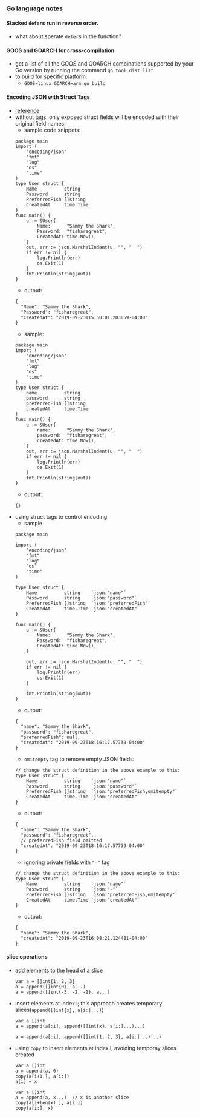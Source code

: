 ### Go language notes

#### Stacked ```defer```s run in reverse order.
+ what about sperate ```defer```s in the function?

#### GOOS and GOARCH for cross-compilation
+ get a list of all the GOOS and GOARCH combinations supported by your Go version by running the command ```go tool dist list```
+ to build for specific platform:
	+ ```GOOS=linux GOARCH=arm go build```

#### Encoding JSON with Struct Tags
+ [reference](https://www.digitalocean.com/community/tutorials/how-to-use-struct-tags-in-go)
+ without tags, only exposed struct fields will be encoded with their original field names:
	+ sample code snippets:
	```
	package main
	import (
	    "encoding/json"
	    "fmt"
	    "log"
	    "os"
	    "time"
	)
	type User struct {
	    Name          string
	    Password      string
	    PreferredFish []string
	    CreatedAt     time.Time
	}
	func main() {
	    u := &User{
	        Name:      "Sammy the Shark",
	        Password:  "fisharegreat",
	        CreatedAt: time.Now(),
	    }
	    out, err := json.MarshalIndent(u, "", "  ")
	    if err != nil {
	        log.Println(err)
	        os.Exit(1)
	    }
	    fmt.Println(string(out))
	}
	```
	+ output:
	```
	{
	  "Name": "Sammy the Shark",
	  "Password": "fisharegreat",
	  "CreatedAt": "2019-09-23T15:50:01.203059-04:00"
	}
	```
	+ sample:
	```
	package main
	import (
	    "encoding/json"
	    "fmt"
	    "log"
	    "os"
	    "time"
	)
	type User struct {
	    name          string
	    password      string
	    preferredFish []string
	    createdAt     time.Time
	}
	func main() {
	    u := &User{
	        name:      "Sammy the Shark",
	        password:  "fisharegreat",
	        createdAt: time.Now(),
	    }
	    out, err := json.MarshalIndent(u, "", "  ")
	    if err != nil {
	        log.Println(err)
	        os.Exit(1)
	    }
	    fmt.Println(string(out))
	}
	```
	+ output:
	```
	{}
	```
+ using struct tags to control encoding
	+ sample
	```
	package main

	import (
	    "encoding/json"
	    "fmt"
	    "log"
	    "os"
	    "time"
	)

	type User struct {
	    Name          string    `json:"name"`
	    Password      string    `json:"password"`
	    PreferredFish []string  `json:"preferredFish"`
	    CreatedAt     time.Time `json:"createdAt"`
	}

	func main() {
	    u := &User{
	        Name:      "Sammy the Shark",
	        Password:  "fisharegreat",
	        CreatedAt: time.Now(),
	    }

	    out, err := json.MarshalIndent(u, "", "  ")
	    if err != nil {
	        log.Println(err)
	        os.Exit(1)
	    }

	    fmt.Println(string(out))
	}
	```
	+ output:
	```
	{
	  "name": "Sammy the Shark",
	  "password": "fisharegreat",
	  "preferredFish": null,
	  "createdAt": "2019-09-23T18:16:17.57739-04:00"
	}
	```
	+ ```omitempty``` tag to remove empty JSON fields:
	```
	// change the struct definition in the above example to this:
	type User struct {
	    Name          string    `json:"name"`
	    Password      string    `json:"password"`
	    PreferredFish []string  `json:"preferredFish,omitempty"`
	    CreatedAt     time.Time `json:"createdAt"`
	}
	```
	+ output:
	```
	{
	  "name": "Sammy the Shark",
	  "password": "fisharegreat",
	  // preferredFish field omitted
	  "createdAt": "2019-09-23T18:16:17.57739-04:00"
	}
	```
	+ ignoring private fields with ``` "-" ``` tag
	```
	// change the struct definition in the above example to this:
	type User struct {
	    Name          string    `json:"name"`
	    Password      string    `json:"-"`
	    PreferredFish []string  `json:"preferredFish,omitempty"`
	    CreatedAt     time.Time `json:"createdAt"`
	}
	```
	+ output:
	```
	{
	  "name": "Sammy the Shark",
	  "createdAt": "2019-09-23T16:08:21.124481-04:00"
	}
	```

#### slice operations
+ add elements to the head of a slice
   ```
   var a = []int{1, 2, 3}
   a = append([]int{0}, a...)
   a = append([]int{-3, -2, -1}, a...)
   ```
+ insert elements at index i; this approach creates temporary slices(`append([]int{x}, a[i:]...)`)
   ```
   var a []int
   a = append(a[:i], append([]int{x}, a[i:]...)...)

   a = append(a[:i], append([]int{1, 2, 3}, a[i:]...)...)

   ```
+ using `copy` to insert elements at index i, avoiding temporay slices created
   ```
   var a []int
   a = append(a, 0)
   copy(a[i+1:], a[i:])
   a[i] = x   
   ```
   ```
   var a []int
   a = append(a, x...)	// x is another slice
   copy(a[i+len(x):], a[i:])
   copy(a[i:], x)
   
   ```
